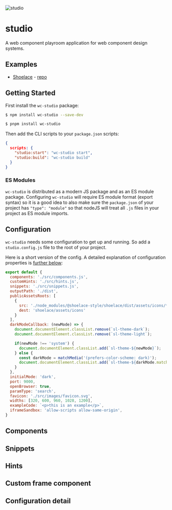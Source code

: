 ![studio](https://user-images.githubusercontent.com/8377369/184551761-8ee9ed74-9b10-4d4e-bf8c-e5cc7fd46892.png)


# studio
A web component playroom application for web component design systems.


## Examples

- [Shoelace](https://shoelace.wcstudio.dev) - [repo](https://github.com/)


## Getting Started

First install the `wc-studio` package:

```bash
$ npm install wc-studio --save-dev

$ pnpm install wc-studio
```

Then add the CLI scripts to your `package.json` scripts:

```json
{
  scripts: {
    "studio:start": "wc-studio start",
    "studio:build": "wc-studio build"
  }
}
```

### ES Modules

`wc-studio` is distributed as a modern JS package and as an ES module package. Configuring `wc-studio` will require ES module format (export syntax) so it is a good idea to also make sure the `package.json` of your project has `"type": "module"` so that nodeJS will treat all `.js` files in your project as ES module imports.

## Configuration

`wc-studio` needs some configuration to get up and running. So add a `studio.config.js` file to the root of your project.

Here is a short version of the config. A detailed explanation of configuration properties is [further below](#configuration-detail):

```js
export default {
  components: './src/components.js',
  customHints: './src/hints.js',
  snippets: './src/snippets.js',
  outputPath: './dist',
  publicAssetsRoots: [
    {
      src: './node_modules/@shoelace-style/shoelace/dist/assets/icons/*',
      dest: 'shoelace/assets/icons'
    }
  ],
  darkModeCallback: (newMode) => {
    document.documentElement.classList.remove(`sl-theme-dark`);
    document.documentElement.classList.remove(`sl-theme-light`);

    if(newMode !== 'system') {
      document.documentElement.classList.add(`sl-theme-${newMode}`);
    } else {
      const darkMode = matchMedia('(prefers-color-scheme: dark)');
      document.documentElement.classList.add(`sl-theme-${darkMode.matches ? 'dark' : 'light'}`);
    }
  },
  initialMode: 'dark',
  port: 9000,
  openBrowser: true,
  paramType: 'search',
  favicon: './src/images/favicon.svg',
  widths: [320, 600, 960, 1028, 1200],
  exampleCode: `<p>this is an example</p>`,
  iframeSandbox: 'allow-scripts allow-same-origin',
}
```


## Components

## Snippets

## Hints

## Custom frame component


## Configuration detail
